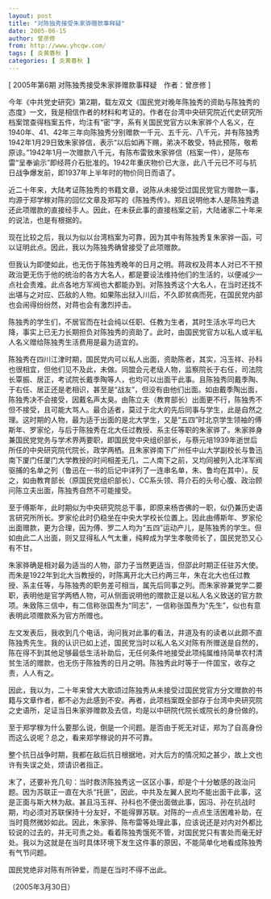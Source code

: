 ```yaml
---
layout: post
title: "对陈独秀接受朱家骅赠款事释疑"
date: 2005-06-15
author: 曾彦修
from: http://www.yhcqw.com/
tags: [ 炎黄春秋 ]
categories: [ 炎黄春秋 ]
---
```



[ 2005年第6期 对陈独秀接受朱家骅赠款事释疑　作者：曾彦修 ]


今年《中共党史研究》第2期，载左双文《国民党对晚年陈独秀的资助与陈独秀的态度》一文，我是相信作者的材料和考证的。作者在台湾中央研究院近代史研究所档案馆查得档案五件，均注有“密”字，系有关国民党官方以朱家骅个人名义，在1940年、41、42年三年向陈独秀分别赠款一千元、五千元、八千元，并有陈独秀1942年1月29日致朱家骅信，表示“以后如再下赐，弟决不敢受，特此预陈，敬希原谅。”1942年1月一次赠款八千元，有陈布雷致朱家骅信（档案一件），是陈布雷“呈奉谕示”即经蒋介石批准的。1942年重庆物价已大涨，此八千元已不可与抗日战争爆发前，即1937年上半年时的物价同日而语了。


近二十年来，大陆考证陈独秀的书籍文章，说陈从未接受过国民党官方赠款一事，均源于郑学稼对陈的回忆文章及郑写的《陈独秀传》。郑且说明他本人是陈独秀退还此项赠款的直接经手人。因此，在未获此事的直接档案之前，大陆诸家二十年来的说法，也是有根据的。

现在比较之后，我以为似以台湾档案为可靠，因为其中有陈独秀复朱家骅一函，可以证明此点。因此，我以为陈独秀确曾接受了此项赠款。


但我认为即使如此，也无伤于陈独秀晚年的日月之明。蒋政权及蒋本人对已不干预政治更无伤于他的统治的各方大名人，都是要设法维持他们的生活的，以便减少一点社会责难。此点各地方军阀也大都能办到。对陈独秀这个大名人，在当时还找不出堪与之对应、匹敌的人物。如果陈出狱入川后，不久即贫病而死，在国民党内部也会闹得纷纷然，对蒋也会有激烈抨击。


陈独秀的学生们，不居官而在社会纯以任职、任教为生者，其时生活水平均已大降，事实上已无力长期担负对陈独秀的资助了。此时，由国民党官方以私人或半私人名义赠给陈独秀生活费用是最为适宜的。


陈独秀在四川江津时期，国民党内可以私人出面，资助陈者，其实，冯玉祥、孙科也很相宜，但他们见不及此，未做。同盟会元老级人物，监察院长于右任，司法院长覃振、居正，考试院长戴季陶等人，也均可以出面干此事。且陈独秀同戴季陶、于右任、居正还是老相识，甚至是“战友”，但没有由他们出面。如由戴季陶出面，陈独秀决不会接受，因戴名声太臭。由陈立夫（教育部长）出面更不行，陈独秀不但不接受，且可能大骂人。最合适者，莫过于北大的先后同事与学生，此是自然之理。这时期的人物，最为适于出面的是北大学生，又是“五四”时北京学生领袖的傅斯年、罗家伦，与后于陈独秀在北大任过教授、系主任等职的朱家骅了。朱家骅身兼国民党党务与学术界两要职，即国民党中央组织部长，与蔡元培1939年逝世后所任的中央研究院代院长，政学两栖。且朱家骅南下广州任中山大学副校长与鲁迅南下厦门任厦门大学教授的时间相差无几，二人南下之前，又均同被列入北洋军阀驱捕的名单之列（鲁迅在一书的后记中详列了一连串名单，朱、鲁均在其中）。反之，如由教育部长（原国民党组织部长）、CC系头领、蒋介石的头号心腹、政治顾问陈立夫出面，陈独秀自然不可能接受。


至于傅斯年，此时期似为中央研究院总干事，即原来杨杏佛的一职，似仍兼历史语言研究所所长。罗家伦此时仍稳坐在中央大学校长位置上。因此由傅斯年、罗家伦出面赠款，更为合理，因为傅、罗二人均为“五四”运动产儿，是陈独秀的学生。但如由此二人出面，则又显得私人气太重，纯粹成为学生孝敬师长了，国民党恐又心有不甘。


朱家骅确是相对最为适当的人物，邵力子当然更适当，但邵此时期正任驻苏大使。而朱是1922年到北大当教授的，时陈离开北大已约两三年，朱在北大也任过教授、系主任等，与陈独秀的职务差可相当，属先后同事之列。而朱家骅兼党学二要职，表明他是官学两栖人物，可从侧面说明他的赠款正是以私人名义致送的官方款项。朱致陈三信中，有二信称张国焘为“同志”，一信称张国焘为“先生”，似也有意表明此项赠款系为官方所赠也。


左文发表后，我收到几个电话，询问我对此事的看法，并道及有的读者以此颇不直陈独秀先生。我的认识已如上述，国民党当时以私人名义对陈有所赠送是自然的，陈在得不到其他足够最低生活补助后，无任何条件地接受此项纯属维持简单农村清贫生活的赠款，也无伤于陈独秀的日月之明。陈独秀此时等于一件国宝，收存之责，人人有之。


因此，我以为，二十年来曾大大歌颂过陈独秀从未接受过国民党官方分文赠款的书籍与文章作者，都不必为此感到不安。再者，此项档案既全部存于台湾中央研究院之史语所，足证当日朱家骅赠款及去信，均是以中研院代院长或院长的身份做的。

至于郑学稼为什么要那么说，倒是一个问题。是否由于死无对证，郑为了自高身份而这么说呢？总之，看来郑学稼说的并不可靠。

整个抗日战争时期，我都在敌后抗日根据地，对大后方的情况知之甚少，故上文也许有失误之处，烦请识者指正。


末了，还要补充几句：当时救济陈独秀这一区区小事，却是个十分敏感的政治问题。因为苏联正一直在大杀“托匪”，因此，中共及左翼人民均不能出面干此事，这是正面与斯大林为敌。甚且冯玉祥、孙科也不便出面做此事，因冯、孙在抗战时期，均必须对苏联保持十分友好，不能得罪苏联。对陈的一点点生活困难补助，在当时竟然微妙如此。因此，朱家骅、陈布雷等处理此事，应该说还是对内对外都比较说的过去的，并无可责之处。看着陈独秀饿死不管，对国民党只有害处而毫无好处。我以为这就是在当时具体环境下发生这件事的原因，不能简单化地看成陈独秀有气节问题。

国民党绝非对陈有所钟爱，而是在当时不得不出此。

（2005年3月30日）



